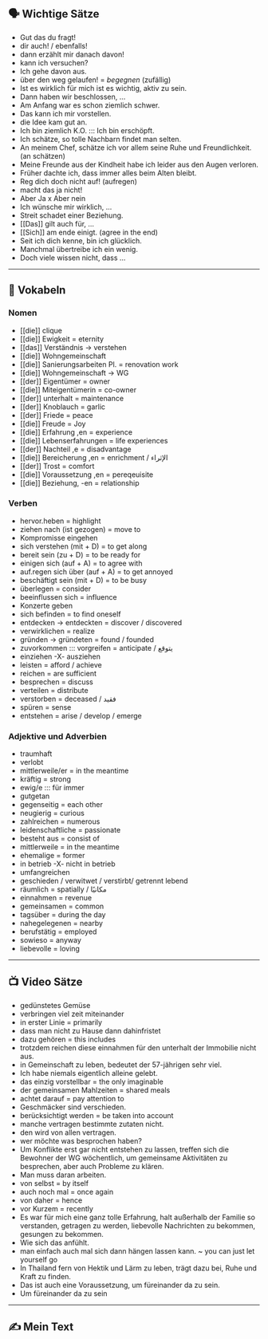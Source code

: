## 🗣️ Wichtige Sätze
- Gut das du fragt!
- dir auch! / ebenfalls!
- dann erzählt mir danach davon!
- kann ich versuchen?
- Ich gehe davon aus.
- über den weg gelaufen! = *begegnen* (zufällig)
- Ist es wirklich für mich ist es wichtig, aktiv zu sein.
- Dann haben wir beschlossen, ...
- Am Anfang war es schon ziemlich schwer.
- Das kann ich mir vorstellen.
- die Idee kam gut an.
- Ich bin ziemlich K.O. ::: Ich bin erschöpft.
- Ich schätze, so tolle Nachbarn findet man selten.
- An meinem Chef, schätze ich vor allem seine Ruhe und Freundlichkeit.  (an schätzen)
- Meine Freunde aus der Kindheit habe ich leider aus den Augen verloren.
- Früher dachte ich, dass immer alles beim Alten bleibt.
- Reg dich doch nicht auf! (aufregen)
- macht das ja nicht!
- Aber Ja x Aber nein
- Ich wünsche mir wirklich, ...
- Streit schadet einer Beziehung.
- [[Das]] gilt auch für, ...
- [[Sich]] am ende einigt. (agree in the end)
- Seit ich dich kenne, bin ich glücklich.
- Manchmal übertreibe ich ein wenig.
- Doch viele wissen nicht, dass ...

---

## 📖 Vokabeln

### **Nomen**
- [[die]] clique
- [[die]] Ewigkeit = eternity
- [[das]] Verständnis -> verstehen
- [[die]] Wohngemeinschaft
- [[die]] Sanierungsarbeiten Pl. = renovation work
- [[die]] Wohngemeinschaft -> WG
- [[der]] Eigentümer = owner
- [[die]] Miteigentümerin = co-owner
- [[der]] unterhalt = maintenance
- [[der]] Knoblauch = garlic
- [[der]] Friede = peace
- [[die]] Freude = Joy
- [[die]] Erfahrung ,en = experience
- [[die]] Lebenserfahrungen = life experiences
- [[der]] Nachteil ,e = disadvantage
- [[die]] Bereicherung ,en = enrichment / الإثراء
- [[der]] Trost = comfort
- [[die]] Voraussetzung ,en = pereqeuisite
- [[die]] Beziehung, -en = relationship
 
### **Verben**
- hervor.heben = highlight
- ziehen nach (ist gezogen) = move to
- Kompromisse eingehen
- sich verstehen (mit + D) = to get along
- bereit sein (zu + D) = to be ready for
- einigen sich (auf + A) = to agree with
- auf.regen sich über (auf + A) = to get annoyed
- beschäftigt sein (mit + D) = to be busy
- überlegen = consider
- beeinflussen sich = influence
- Konzerte geben
- sich befinden = to find oneself
- entdecken -> entdeckten = discover / discovered
- verwirklichen = realize
- gründen -> gründeten = found / founded
- zuvorkommen ::: vorgreifen = anticipate / يتوقع
- einziehen -X- ausziehen
- leisten = afford / achieve
- reichen = are sufficient
- besprechen = discuss
- verteilen = distribute
- verstorben = deceased / فقيد
- spüren = sense
- entstehen = arise / develop / emerge

### **Adjektive und Adverbien**
-  traumhaft
- verlobt
- mittlerweile/er = in the meantime
- kräftig = strong
- ewig/e ::: für immer
- gutgetan
- gegenseitig = each other
- neugierig = curious
- zahlreichen = numerous
- leidenschaftliche = passionate
- besteht aus = consist of
- mittlerweile = in the meantime
- ehemalige = former
- in betrieb -X- nicht in betrieb
- umfangreichen
- geschieden / verwitwet / verstirbt/ getrennt lebend
- räumlich = spatially / مكانيًا
- einnahmen = revenue
- gemeinsamen = common
- tagsüber = during the day
- nahegelegenen = nearby
- berufstätig = employed
- sowieso = anyway
- liebevolle = loving


---

## 📺 Video Sätze
- gedünstetes Gemüse
- verbringen viel zeit miteinander
- in erster Linie = primarily 
- dass man nicht zu Hause dann dahinfristet
- dazu gehören = this includes
- trotzdem reichen diese einnahmen für den unterhalt der Immobilie nicht aus.
- in Gemeinschaft zu leben, bedeutet der 57-jährigen sehr viel.
- Ich habe niemals eigentlich alleine gelebt.
- das einzig vorstellbar = the only imaginable
- der gemeinsamen Mahlzeiten  = shared meals
- achtet darauf = pay attention to
- Geschmäcker sind verschieden.
- berücksichtigt werden = be taken into account
- manche vertragen bestimmte zutaten nicht.
- den wird von allen vertragen.
- wer möchte was besprochen haben?
- Um Konflikte erst gar nicht entstehen zu lassen, treffen sich die Bewohner der WG wöchentlich, um gemeinsame Aktivitäten zu besprechen, aber auch Probleme zu klären.
- Man muss daran arbeiten.
- von selbst = by itself
- auch noch mal = once again
- von daher = hence
- vor Kurzem = recently
- Es war für mich eine ganz tolle Erfahrung, halt außerhalb der Familie so verstanden, getragen zu werden, liebevolle Nachrichten zu bekommen, gesungen zu bekommen.
- Wie sich das anfühlt.
- man einfach auch mal sich dann hängen lassen kann.  ~ you can just let yourself go
- In Thailand fern von Hektik und Lärm zu leben, trägt dazu bei, Ruhe und Kraft zu finden.
- Das ist auch eine Voraussetzung, um füreinander da zu sein.
- Um füreinander da zu sein


---

## ✍️ Mein Text


